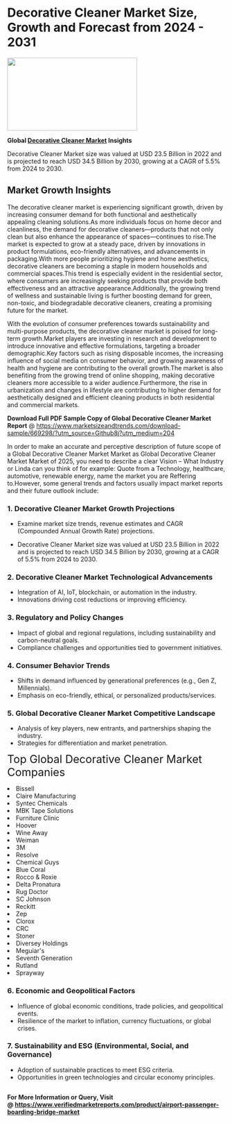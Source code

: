 <H1>Decorative Cleaner Market Size, Growth and Forecast from 2024 - 2031</H1><img class="aligncenter size-medium wp-image-584254" src="https://thirdeyenews.in/wp-content/uploads/2024/09/Global-Market-Research-300x168.jpeg" alt="" width="300" height="168" /><p><strong>Global&nbsp;<a href="https://www.marketsizeandtrends.com/download-sample/669298/?utm_source=Github8j?utm_medium=204">Decorative Cleaner Market</a> Insights</strong></p><p>Decorative Cleaner Market size was valued at USD 23.5 Billion in 2022 and is projected to reach USD 34.5 Billion by 2030, growing at a CAGR of 5.5% from 2024 to 2030.</p><p><h2>Market Growth Insights</h2> <p>The decorative cleaner market is experiencing significant growth, driven by increasing consumer demand for both functional and aesthetically appealing cleaning solutions.As more individuals focus on home decor and cleanliness, the demand for decorative cleaners—products that not only clean but also enhance the appearance of spaces—continues to rise.The market is expected to grow at a steady pace, driven by innovations in product formulations, eco-friendly alternatives, and advancements in packaging.With more people prioritizing hygiene and home aesthetics, decorative cleaners are becoming a staple in modern households and commercial spaces.This trend is especially evident in the residential sector, where consumers are increasingly seeking products that provide both effectiveness and an attractive appearance.Additionally, the growing trend of wellness and sustainable living is further boosting demand for green, non-toxic, and biodegradable decorative cleaners, creating a promising future for the market.</p> <p>With the evolution of consumer preferences towards sustainability and multi-purpose products, the decorative cleaner market is poised for long-term growth.Market players are investing in research and development to introduce innovative and effective formulations, targeting a broader demographic.Key factors such as rising disposable incomes, the increasing influence of social media on consumer behavior, and growing awareness of health and hygiene are contributing to the overall growth.The market is also benefiting from the growing trend of online shopping, making decorative cleaners more accessible to a wider audience.Furthermore, the rise in urbanization and changes in lifestyle are contributing to higher demand for aesthetically designed and efficient cleaning products in both residential and commercial markets.<p><span class=""><strong>Download Full PDF Sample Copy of Global Decorative Cleaner Market Report</strong> @ <a href="https://www.marketsizeandtrends.com/download-sample/669298/?utm_source=Github8j?utm_medium=204" target="_blank">https://www.marketsizeandtrends.com/download-sample/669298/?utm_source=Github8j?utm_medium=204</a></span></p><p>In order to make an accurate and perceptive description of future scope of a Global&nbsp;Decorative Cleaner Market Market as Global&nbsp;Decorative Cleaner Market Market of 2025, you need to describe a clear Vision &ndash; What Industry or Linda can you think of for example: Quote from a Technology, healthcare, automotive, renewable energy, name the market you are Reffering to.However, some general trends and factors usually impact market reports and their future outlook include:</p><h3>1.&nbsp;<strong>Decorative Cleaner Market Growth Projections</strong></h3><ul><li>Examine market size trends, revenue estimates and CAGR (Compounded Annual Growth Rate) projections.</li><li><p>Decorative Cleaner Market size was valued at USD 23.5 Billion in 2022 and is projected to reach USD 34.5 Billion by 2030, growing at a CAGR of 5.5% from 2024 to 2030.</p></li></ul><h3>2.&nbsp;<strong>Decorative Cleaner Market Technological Advancements</strong></h3><ul><li>Integration of AI, IoT, blockchain, or automation in the industry.</li><li>Innovations driving cost reductions or improving efficiency.</li></ul><h3>3.&nbsp;<strong>Regulatory and Policy Changes</strong></h3><ul><li>Impact of global and regional regulations, including sustainability and carbon-neutral goals.</li><li>Compliance challenges and opportunities tied to government initiatives.</li></ul><h3>4.&nbsp;<strong>Consumer Behavior Trends</strong></h3><ul><li>Shifts in demand influenced by generational preferences (e.g., Gen Z, Millennials).</li><li>Emphasis on eco-friendly, ethical, or personalized products/services.</li></ul><h3>5.&nbsp;<strong>Global Decorative Cleaner Market Competitive Landscape</strong></h3><ul><li>Analysis of key players, new entrants, and partnerships shaping the industry.</li><li>Strategies for differentiation and market penetration.</li></ul><p data-pm-slice="1 1 []"><span style="color: inherit; font-family: inherit; font-size: 25px;">Top Global Decorative Cleaner Market Companies</span></p><div class="" data-test-id=""><p><li>Bissell</li><li> Claire Manufacturing</li><li> Syntec Chemicals</li><li> MBK Tape Solutions</li><li> Furniture Clinic</li><li> Hoover</li><li> Wine Away</li><li> Weiman</li><li> 3M</li><li> Resolve</li><li> Chemical Guys</li><li> Blue Coral</li><li> Rocco & Roxie</li><li> Delta Pronatura</li><li> Rug Doctor</li><li> SC Johnson</li><li> Reckitt</li><li> Zep</li><li> Clorox</li><li> CRC</li><li> Stoner</li><li> Diversey Holdings</li><li> Meguiar's</li><li> Seventh Generation</li><li> Rutland</li><li> Sprayway</li></p></div><h3>6.&nbsp;<strong>Economic and Geopolitical Factors</strong></h3><ul><li>Influence of global economic conditions, trade policies, and geopolitical events.</li><li>Resilience of the market to inflation, currency fluctuations, or global crises.</li></ul><h3>7.&nbsp;<strong>Sustainability and ESG (Environmental, Social, and Governance)</strong></h3><ul><li>Adoption of sustainable practices to meet ESG criteria.</li><li>Opportunities in green technologies and circular economy principles.</li></ul><h2><strong style="font-size: 14px;">For More Information or Query, Visit @&nbsp;</strong><a style="background-color: #ffffff; font-size: 14px;" href="https://www.marketsizeandtrends.com/report/decorative-cleaner-market/" target="_blank">https://www.verifiedmarketreports.com/product/airport-passenger-boarding-bridge-market</a></h2>